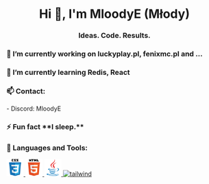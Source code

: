 <h1 align="center">Hi 👋, I'm MloodyE (Młody)</h1>
<h3 align="center">Ideas. Code. Results.</h3>

<h3>🔭 I’m currently working on <strong>luckyplay.pl, fenixmc.pl and ...</strong></h3>
<h3>🌱 I’m currently learning <strong>Redis, React</strong></h3>
<h3 align="left">📫 Contact:</h3>
- Discord: MloodyE

<h3>⚡ Fun fact **I sleep.**</h3>

<h3 align="left">🧰 Languages and Tools:</h3>
<p align="left"> <a href="https://www.w3schools.com/css/" target="_blank" rel="noreferrer"> <img src="https://raw.githubusercontent.com/devicons/devicon/master/icons/css3/css3-original-wordmark.svg" alt="css3" width="40" height="40"/> </a> <a href="https://www.w3.org/html/" target="_blank" rel="noreferrer"> <img src="https://raw.githubusercontent.com/devicons/devicon/master/icons/html5/html5-original-wordmark.svg" alt="html5" width="40" height="40"/> </a> <a href="https://www.java.com" target="_blank" rel="noreferrer"> <img src="https://raw.githubusercontent.com/devicons/devicon/master/icons/java/java-original.svg" alt="java" width="40" height="40"/> </a> <a href="https://tailwindcss.com/" target="_blank" rel="noreferrer"> <img src="https://www.vectorlogo.zone/logos/tailwindcss/tailwindcss-icon.svg" alt="tailwind" width="40" height="40"/> </a> </p>
